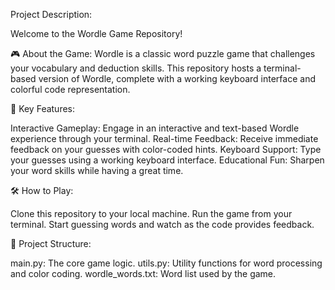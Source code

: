 Project Description:

Welcome to the Wordle Game Repository!

🎮 About the Game:
Wordle is a classic word puzzle game that challenges your vocabulary and deduction skills. This repository hosts a terminal-based version of Wordle, complete with a working keyboard interface and colorful code representation.


🌟 Key Features:

Interactive Gameplay: Engage in an interactive and text-based Wordle experience through your terminal.
Real-time Feedback: Receive immediate feedback on your guesses with color-coded hints.
Keyboard Support: Type your guesses using a working keyboard interface.
Educational Fun: Sharpen your word skills while having a great time.


🛠️ How to Play:

Clone this repository to your local machine.
Run the game from your terminal.
Start guessing words and watch as the code provides feedback.


📁 Project Structure:

main.py: The core game logic.
utils.py: Utility functions for word processing and color coding.
wordle_words.txt: Word list used by the game.
